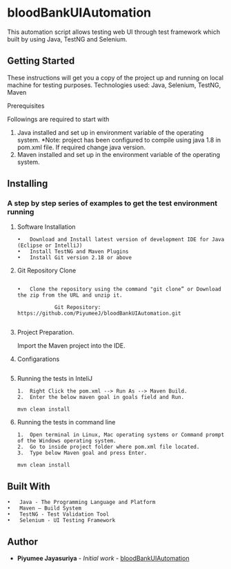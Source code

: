 # bloodBankUIAutomation

This automation script allows testing web UI through test framework which built by using Java, TestNG and Selenium.

## Getting Started 
These instructions will get you a copy of the project up and running on local machine for testing purposes.
Technologies used: Java, Selenium, TestNG, Maven

Prerequisites

Followings are required to start with
1.	Java installed and set up in environment variable of the operating system.
 *Note: project has been configured to compile using java 1.8 in pom.xml file. If required change java version.
2.	Maven installed and set up in the environment variable of the operating system.


## Installing

### A step by step series of examples to get the test environment running

1.	Software Installation
    ```
	•	Download and Install latest version of development IDE for Java (Eclipse or IntelliJ)
	•	Install TestNG and Maven Plugins
	•	Install Git version 2.18 or above

2.	Git Repository Clone
    ```

	•	Clone the repository using the command "git clone” or Download the zip from the URL and unzip it.

                Git Repository:  https://github.com/PiyumeeJ/bloodBankUIAutomation.git
 

3.	Project Preparation.

	Import the Maven project into the IDE. 


4.	Configarations
     ```
	
1.	Running the tests in InteliJ

       ```
	1.	Right Click the pom.xml --> Run As --> Maven Build.
	2.	Enter the below maven goal in goals field and Run.
       ```
	
       ```
	mvn clean install 
       ```

2.	Running the tests in command line

       ```
	1.	Open terminal in Linux, Mac operating systems or Command prompt of the Windows operating system.
	2.	Go to inside project folder where pom.xml file located.
	3.	Type below Maven goal and press Enter.
       ``` 
       ```
	mvn clean install
       ```
       
    
## Built With 
	•	Java - The Programming Language and Platform
	•	Maven – Build System
	•	TestNG - Test Validation Tool
	•	Selenium - UI Testing Framework

	
	
## Author 
* **Piyumee Jayasuriya** - *Initial work* - [bloodBankUIAutomation](https://github.com/PiyumeeJ/bloodBankUIAutomation.git) 
